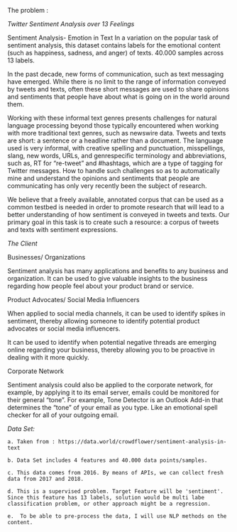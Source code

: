 The problem :

*Twitter Sentiment Analysis over 13 Feelings*

Sentiment Analysis- Emotion in Text In a variation on the popular task of sentiment analysis, this dataset contains labels for the emotional content (such as happiness, sadness, and anger) of texts. 40.000 samples across 13 labels.

In the past decade, new forms of communication, such as text messaging
have emerged. While there is no limit to the range of information conveyed by tweets and texts, often these short messages are used to share opinions and sentiments that people have about what is going on in the world around them.

Working with these informal text genres presents challenges for natural language processing
beyond those typically encountered when working with more traditional text genres, such as newswire
data. Tweets and texts are short: a sentence or a headline rather than a document. The language used
is very informal, with creative spelling and punctuation, misspellings, slang, new words, URLs, and genrespecific
terminology and abbreviations, such as, RT for “re-tweet” and #hashtags, which are a type of
tagging for Twitter messages. How to handle such challenges so as to automatically mine and
understand the opinions and sentiments that people are communicating has only very recently been the
subject of research.

We believe that a freely available, annotated corpus that can be used as a common testbed is
needed in order to promote research that will lead to a better understanding of how sentiment is
conveyed in tweets and texts. Our primary goal in this task is to create such a resource: a corpus of
tweets and texts with sentiment expressions.

*The Client*

Businesses/ Organizations

Sentiment analysis has many applications and benefits to any business and organization. It can be used to give valuable insights to the business regarding how people feel about your product brand or service.

Product Advocates/ Social Media Influencers

When applied to social media channels, it can be used to identify spikes in sentiment, thereby allowing someone to identify potential product advocates or social media influencers.

It can be used to identify when potential negative threads are emerging online regarding your business, thereby allowing you to be proactive in dealing with it more quickly.

Corporate Network

Sentiment analysis could also be applied to the corporate network, for example, by applying it to its email server, emails could be monitored for their general “tone”.  For example, Tone Detector is an Outlook Add-in that determines the “tone” of your email as you type.  Like an emotional spell checker for all of your outgoing email.

*Data Set:*

    a. Taken from : https://data.world/crowdflower/sentiment-analysis-in-text

    b. Data Set includes 4 features and 40.000 data points/samples.

    c. This data comes from 2016. By means of APIs, we can collect fresh data from 2017 and 2018.

    d. This is a supervised problem. Target Feature will be 'sentiment'. Since this feature has 13 labels, solution would be multi labe classification problem, or other approach might be a regression.

    e.  To be able to pre-process the data, I will use NLP methods on the content.
